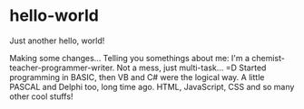 # hello-world
Just another hello, world!

Making some changes...
Telling you somethings about me:
I'm a chemist-teacher-programmer-writer. Not a mess, just multi-task... =D
Started programming in BASIC, then VB and C# were the logical way. A little PASCAL and Delphi too, long time ago.
HTML, JavaScript, CSS and so many other cool stuffs!
